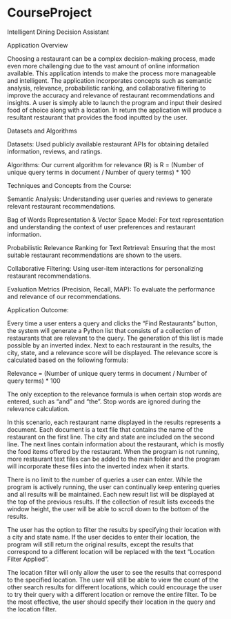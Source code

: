 # CourseProject

Intelligent Dining Decision Assistant 

Application Overview

Choosing a restaurant can be a complex decision-making process, made even more challenging due to the vast amount of online information available. This application intends to make the process more manageable and intelligent. The application incorporates concepts such as semantic analysis, relevance, probabilistic ranking, and collaborative filtering to improve the accuracy and relevance of restaurant recommendations and insights. A user is simply able to launch the program and input their desired food of choice along with a location. In return the application will produce a resultant restaurant that provides the food inputted by the user.

Datasets and Algorithms

Datasets: Used publicly available restaurant APIs for obtaining detailed information, reviews, and ratings.

Algorithms: Our current algorithm for relevance (R) is R = (Number of unique query terms in document / Number of query terms) * 100

Techniques and Concepts from the Course:

Semantic Analysis: Understanding user queries and reviews to generate relevant restaurant recommendations.

Bag of Words Representation & Vector Space Model: For text representation and understanding the context of user preferences and restaurant information.

Probabilistic Relevance Ranking for Text Retrieval: Ensuring that the most suitable restaurant recommendations are shown to the users.

Collaborative Filtering: Using user-item interactions for personalizing restaurant recommendations.

Evaluation Metrics (Precision, Recall, MAP): To evaluate the performance and relevance of our recommendations.

Application Outcome:

Every time a user enters a query and clicks the “Find Restaurants” button, the system will generate a Python list that consists of a collection of restaurants that are relevant to the query. The generation of this list is made possible by an inverted index. Next to each restaurant in the results, the city, state, and a relevance score will be displayed. The relevance score is calculated based on the following formula:

Relevance = (Number of unique query terms in document / Number of query terms) * 100

The only exception to the relevance formula is when certain stop words are entered, such as “and” and “the”. Stop words are ignored during the relevance calculation.

In this scenario, each restaurant name displayed in the results represents a document. Each document is a text file that contains the name of the restaurant on the first line. The city and state are included on the second line. The next lines contain information about the restaurant, which is mostly the food items offered by the restaurant. When the program is not running, more restaurant text files can be added to the main folder and the program will incorporate these files into the inverted index when it starts.

There is no limit to the number of queries a user can enter. While the program is actively running, the user can continually keep entering queries and all results will be maintained. Each new result list will be displayed at the top of the previous results. If the collection of result lists exceeds the window height, the user will be able to scroll down to the bottom of the results.

The user has the option to filter the results by specifying their location with a city and state name. If the user decides to enter their location, the program will still return the original results, except the results that correspond to a different location will be replaced with the text “Location Filter Applied”.

The location filter will only allow the user to see the results that correspond to the specified location. The user will still be able to view the count of the other search results for different locations, which could encourage the user to try their query with a different location or remove the entire filter. To be the most effective, the user should specify their location in the query and the location filter.
